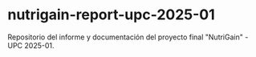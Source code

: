 # nutrigain-report-upc-2025-01
Repositorio del informe y documentación del proyecto final "NutriGain" - UPC 2025-01.
